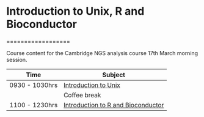 # Introduction to Unix, R and Bioconductor
==================

Course content for the Cambridge NGS analysis course 17th March morning session.


| Time          | Subject                                           |
|---------------|------------------------------------------------|
| 0930 - 1030hrs| [Introduction to Unix](https://github.com/jelena121/2015-03-17_Unix_R/blob/master/Unix/morning_session.md)                             |
|               | Coffee break                                          |
| 1100 - 1230hrs| [Introduction to R and Bioconductor](https://github.com/jelena121/2015-03-17_Unix_R/blob/master/R/basicr_day1_introduction.pdf?raw=true) |

